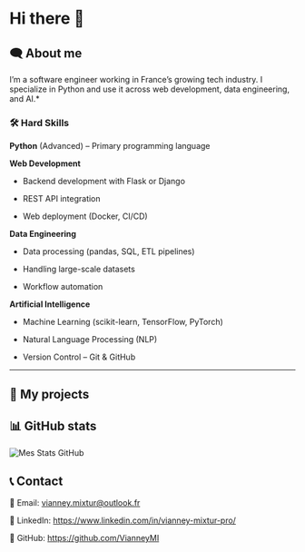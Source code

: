 # Hi there 👋

<!--
**VianneyMI/vianneymi** is a ✨ _special_ ✨ repository because its `README.md` (this file) appears on your GitHub profile.

Here are some ideas to get you started:

- 🔭 I’m currently working on ...
- 🌱 I’m currently learning ...
- 👯 I’m looking to collaborate on ...
- 🤔 I’m looking for help with ...
- 💬 Ask me about ...
- 📫 How to reach me: ...
- 😄 Pronouns: ...
- ⚡ Fun fact: ...
-->

## 🗨️ About me

I’m a software engineer working in France’s growing tech industry. I specialize in Python and use it across web development, data engineering, and AI.*

### 🛠️ Hard Skills

__Python__ (Advanced) – Primary programming language

__Web Development__

- Backend development with Flask or Django

- REST API integration

- Web deployment (Docker, CI/CD)

__Data Engineering__

- Data processing (pandas, SQL, ETL pipelines)

- Handling large-scale datasets

- Workflow automation

__Artificial Intelligence__

- Machine Learning (scikit-learn, TensorFlow, PyTorch)

- Natural Language Processing (NLP)

- Version Control – Git & GitHub

---

## 🚀 My projects 

<!--

insert projects and add a description

-->

## 📊 GitHub stats

![Mes Stats GitHub](https://github-readme-stats.vercel.app/api?username=VianneyMI&show_icons=true&theme=radical)

<!--

insert buttons / badges

-->

## 📞 Contact

📧 Email: vianney.mixtur@outlook.fr

💼 LinkedIn: https://www.linkedin.com/in/vianney-mixtur-pro/

🐙 GitHub: https://github.com/VianneyMI